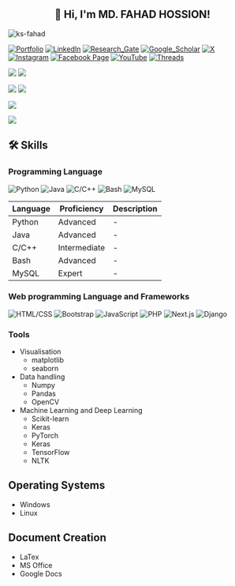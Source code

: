 <h2 align='center'>👋 Hi, I'm MD. FAHAD HOSSION! </h2> 

<img src="https://komarev.com/ghpvc/?username=ks-fahad&label=Profile%20views&color=A020F0&style=flat" alt="ks-fahad" />

[![Portfolio](https://img.shields.io/badge/Portfolio-255E63?style=for-the-badge&logo=About.me&logoColor=white)](https://ks-fahad.vercel.app/) [![LinkedIn](https://img.shields.io/badge/LinkedIn-0077B5?style=for-the-badge&logo=linkedin&logoColor=white)](https://www.linkedin.com/in/ks-fahad) [![Research_Gate](https://img.shields.io/badge/Research_Gate-00CCBB.svg?&style=for-the-badge&logo=ResearchGate&logoColor=white)]()
[![Google_Scholar](https://img.shields.io/badge/Google_Scholar-4285F4?style=for-the-badge&logo=google-scholar&logoColor=white)]() [![X](https://img.shields.io/badge/X-000000?style=for-the-badge&logo=x&logoColor=white)](https://x.com/KSFahadSellf) [![Instagram](https://img.shields.io/badge/Instagram-purple?style=for-the-badge&logo=instagram&logoColor=white)](https://www.instagram.com/ksfahad.self/)    [![Facebook Page](https://img.shields.io/badge/Facebook_page-1877F2?style=for-the-badge&logo=facebook&logoColor=white)](https://www.facebook.com/profile.php?id=61564227922898) [![YouTube](https://img.shields.io/badge/YouTube-E60023?style=for-the-badge&logo=youtube&logoColor=white)](https://www.youtube.com/@KSFahad) [![Threads](https://img.shields.io/badge/Threads-000000?style=for-the-badge&logo=Threads&logoColor=white)](https://www.threads.net/@ksfahad.self)


![](https://github-readme-stats-git-masterrstaa-rickstaa.vercel.app/api?username=ks-fahad) ![](https://github-readme-stats.vercel.app/api/top-langs/?username=ks-fahad)

![](https://github-profile-summary-cards.vercel.app/api/cards/profile-details?username=ks-fahad) ![](https://github-readme-streak-stats.herokuapp.com/?user=ks-fahad)

![](https://github-profile-trophy.vercel.app/?username=ks-fahad)

![](https://github-readme-activity-graph.vercel.app/graph?username=ks-fahad&theme=react-dark)


## 🛠 Skills

### Programming Language
![Python](https://img.shields.io/badge/Python-Advanced-green)
![Java](https://img.shields.io/badge/Java-Advanced-orange)
![C/C++](https://img.shields.io/badge/C%2FC%2B%2B-Advanced-blue)
![Bash](https://img.shields.io/badge/Bash-Intermediate-blue)
![MySQL](https://img.shields.io/badge/MySQL-Expert-orange)

| Language            | Proficiency | Description                              |
|---------------------|-------------|------------------------------------------|
| Python              | Advanced    | -                                        |
| Java                | Advanced    | -                                        |
| C/C++               | Intermediate| -                                        |
| Bash                | Advanced    | -                                        |
| MySQL               | Expert      | -                                        |

### Web programming Language and Frameworks
![HTML/CSS](https://img.shields.io/badge/HTML%2FCSS-Used-blue)
![Bootstrap](https://img.shields.io/badge/Bootstrap-Used-blueviolet)
![JavaScript](https://img.shields.io/badge/JavaScript-Used-yellow)
![PHP](https://img.shields.io/badge/PHP-Used-purple)
![Next.js](https://img.shields.io/badge/Next.js-Used-black)
![Django](https://img.shields.io/badge/Django-Used-green)

### Tools
- Visualisation
  - matplotlib
  - seaborn
- Data handling
  - Numpy
  - Pandas
  - OpenCV
- Machine Learning and Deep Learning
  - Scikit-learn
  - Keras
  - PyTorch
  - Keras
  - TensorFlow
  - NLTK

## Operating Systems
- Windows
- Linux

## Document Creation
- LaTex
- MS Office
- Google Docs
